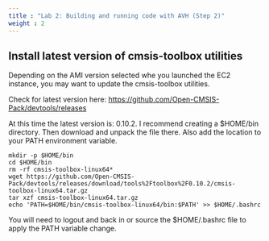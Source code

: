 ```yaml
---
title : "Lab 2: Building and running code with AVH (Step 2)"
weight : 2
---
```


## Install latest version of cmsis-toolbox utilities

Depending on the AMI version selected whe you launched the EC2 instance, you may want to update the cmsis-toolbox utilities.

Check for latest version here: https://github.com/Open-CMSIS-Pack/devtools/releases

At this time the latest version is: 0.10.2. I recommend creating a $HOME/bin directory. Then download and unpack the file there. Also add the location to your PATH environment variable.

```
mkdir -p $HOME/bin
cd $HOME/bin
rm -rf cmsis-toolbox-linux64*
wget https://github.com/Open-CMSIS-Pack/devtools/releases/download/tools%2Ftoolbox%2F0.10.2/cmsis-toolbox-linux64.tar.gz
tar xzf cmsis-toolbox-linux64.tar.gz
echo 'PATH=$HOME/bin/cmsis-toolbox-linux64/bin:$PATH' >> $HOME/.bashrc
```

You will need to logout and back in or source the $HOME/.bashrc file to apply the PATH variable change.
